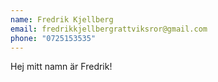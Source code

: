 ```yaml
---
name: Fredrik Kjellberg
email: fredrikkjellbergrattviksror@gmail.com
phone: "0725153535"
---
```

Hej mitt namn är Fredrik!